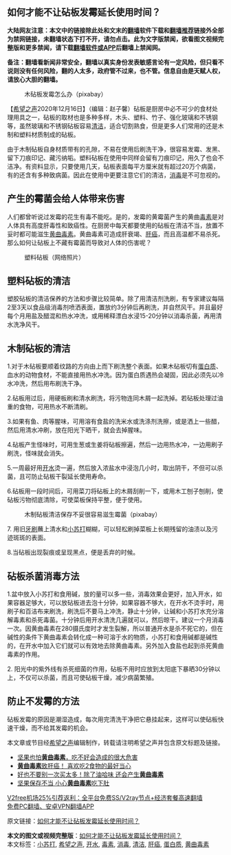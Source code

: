  <h2>如何才能不让砧板发霉延长使用时间？</h2> <p class="notice"><b>大陆网友注意：本文中的链接除此处和文末的<a href="https://github.com/bannedbook/fanqiang" >翻墙</a>软件下载和<a href="https://github.com/killgcd/justmysocks/blob/master/README.md">翻墙推荐</a>链接外全部为禁网链接，未翻墙状态下打不开，请勿点击。此为文字版禁闻，欲看图文视频完整版和更多禁闻，请下载<a href="https://github.com/bannedbook/fanqiang">翻墙软件或APP</a>后翻墙上禁闻网。</p><p>备注：翻墙看新闻非常安全，翻墙以真实身份发表敏感言论有一定风险，但只看不说则没有任何风险，翻的人太多，政府管不过来，也不管。信息自由是天赋人权，请放心大胆的翻墙。</b></p>  <div class="entry"> <figure><figcaption>木砧板发霉怎么办（pixabay）</figcaption></figure> <p>【<span class='wp_keywordlink_affiliate'><a href="https://www.soundofhope.org" title="希望之声" target="_blank">希望之声</a></span>2020年12月16日】（编辑：赵子馨）砧板是厨房中必不可少的食材处理用具之一，砧板的取材也是多种多样，木头、塑料、竹子、强化玻璃和不锈钢等，虽然玻璃和不锈钢砧板容易<a href="https://www.bannedbook.org/bnews/tag/%E6%B8%85%E6%B4%81/" class="st_tag internal_tag" rel="tag" title="标签 清洁 下的日志">清洁</a>，适合切割熟食，但是更多人们常用的还是木制和塑料材质制成的砧板。</p> <p>由于木制砧板自身材质带有的孔隙，不易在使用后刷洗干净，很容易发霉、发黑、留下刀痕印记、藏污纳垢。塑料砧板在使用中同样会留有刀痕印记，用久了也会不洁净。有资料显示，只要使用几天，砧板表面每平方厘米就有超过20万个病菌，有的还含有多种致病菌。因此在使用中更要注意它们的清洁，<a href="https://www.bannedbook.org/bnews/tag/%E6%B6%88%E6%AF%92/" class="st_tag internal_tag" rel="tag" title="标签 消毒 下的日志">消毒</a>是不可忽视的。</p> <h2><strong>产生的霉菌会给人体带来伤害</strong></h2> <p>人们都曾听说过发霉的花生有毒不能吃。是的，发霉的黄霉菌产生的黄曲<a href="https://www.bannedbook.org/bnews/tag/%E6%AF%92%E7%B4%A0/" class="st_tag internal_tag" rel="tag" title="标签 毒素 下的日志">毒素</a>是对人体具有高度肝毒性和致癌性。在厨房中每天都要使用的砧板在清洁不当，放置不妥时都可能滋生<a href="https://www.bannedbook.org/bnews/tag/%E9%BB%84%E6%9B%B2%E6%AF%92%E7%B4%A0/" class="st_tag internal_tag" rel="tag" title="标签 黄曲毒素 下的日志">黄曲毒素</a>。黄曲毒素可造成肝衰竭、<a href="https://www.bannedbook.org/bnews/tag/%E8%82%9D%E7%99%8C/" class="st_tag internal_tag" rel="tag" title="标签 肝癌 下的日志">肝癌</a>，而且高温都不易杀死。那么如何让砧板上不藏有霉菌而导致对人体的伤害呢？</p> <figure><figcaption>塑料砧板（网络照片）</figcaption></figure> <h2><strong>塑料砧板的清洁</strong></h2> <p>塑胶砧板的清洁保养的方法和步骤比较简单。除了用清洁剂洗刷，有专家建议每隔2至3天以食品级消毒剂喷洒表面，置放约3分钟后再刷洗，并自然风干。并且最好每个月用盐及醋混和热水冲洗，或用稀释漂白水浸15-20分钟以消毒杀菌，再用清水洗净风干。</p>  <h2><strong>木制砧板的清洁</strong></h2> <p>1.对于木砧板要顺着纹路的方向由上而下刷洗整个表面。如果木砧板切有<a href="https://www.bannedbook.org/bnews/tag/%E8%9B%8B%E7%99%BD%E8%B4%A8/" class="st_tag internal_tag" rel="tag" title="标签 蛋白质 下的日志">蛋白质</a>、血水的动物食材，不能直接用热水冲洗。因为蛋白质遇热会凝固，因此必须先以冷水冲洗，然后用布刷洗干净。</p> <p>2.砧板用过后，用硬板刷和清水刷洗，将污物连同木屑一起洗掉。若砧板处理过油重的食物，可用热水不断清刷。</p> <p>3.如果有鱼、肉等腥味，可用溶有食盐的洗米水或洗涤剂洗擦，或是洒上一些醋，然后用清水冲刷，放在阳光下晒干，就会去掉腥味。</p> <p>4.砧板产生怪味时，可用生葱或生姜将砧板擦遍，然后一边用热水冲，一边用刷子刷洗，怪味就会消失。</p>  <p>5.一周最好用<a href="https://www.bannedbook.org/bnews/tag/%e5%bc%80%e6%b0%b4/" class="st_tag internal_tag" rel="tag" title="标签 开水 下的日志">开水</a>烫一遍，然后放入浓盐水中浸泡几小时，取出阴干，不但可以杀菌，且可防止砧板干裂延长使用寿命。</p> <p>6.砧板用一段时间后，可用菜刀将砧板上的木屑刮削一下，或用木工刨子刨削，使砧板污物彻底清除，可使菜板保持平整，便于使用。</p> <figure><figcaption>木制砧板清洁保存不妥很容易滋生霉菌（pixabay）</figcaption></figure> <p>7. 用旧<span class='wp_keywordlink'><a href="https://www.bannedbook.org/forum2/topic2874.html" title="杜斌《牙刷》" target="_blank">牙刷</a></span>蘸上清水和<a href="https://www.bannedbook.org/bnews/tag/%e5%b0%8f%e8%8b%8f%e6%89%93/" class="st_tag internal_tag" rel="tag" title="标签 小苏打 下的日志">小苏打</a>糊糊，可以轻松刷掉菜板上长期残留的油渍以及污迹斑斑的表面。</p> <p>8.当砧板出现裂痕或呈现黑点，便是丢弃的时候。</p>  <h2><strong>砧板杀菌消毒方法</strong></h2> <p>1.盆中放入小苏打和食用碱，放的量可以多一些，消毒效果会更好，加入开水，如果容器足够大，可以放砧板进去泡十分钟，如果容器不够大，在开水不烫手时，用刷子和百洁布来刷洗，刷洗后不要马上冲洗，静止十分钟，让碱和小苏打水充分溶解毒素和杀死毒菌。十分钟后用开水清洗几遍就可以，然后晾干。建议一个月消毒一次。因黄曲毒素在280摄氏度时才发生裂解，所以普通开水是杀不死它的，但在碱性的条件下黄曲毒素会转化成一种可溶于水的物质，小苏打和食用碱都是碱性的，在开水中加入它们就可以有效地去除黄曲毒素。另外加入食盐也起到杀死黄曲毒素的作用。</p> <p>2. 阳光中的紫外线有杀死细菌的作用，砧板不用时应放到太阳底下暴晒30分钟以上，不仅可以杀菌，而且可使砧板干燥，减少病菌繁殖。</p> <h2><strong>防止不发霉的方法</strong></h2> <p>砧板发霉的原因是潮湿造成，每次用完清洗干净把它悬挂起来，这样可以使砧板快速干燥，而不给其发霉的机会。</p> <p>本文章或节目经<a href="https://www.bannedbook.org/bnews/tag/%e5%b8%8c%e6%9c%9b%e4%b9%8b%e5%a3%b0/" class="st_tag internal_tag" rel="tag" title="标签 希望之声 下的日志">希望之声</a>编辑制作，转载请注明希望之声并包含原文标题及链接。</p>  <ul class='op-related-articles' title='相关阅读'> <li><a href='https://www.bannedbook.org/bnews/comments/20201216/1448687.html' target='_blank'>坚果也怕<b>黄曲毒素</b>，吃不好会造成的很大危害</a></li> <li><a href='https://www.bannedbook.org/bnews/comments/20200810/1377624.html' target='_blank'><b>黄曲毒素</b>致肝癌！ 喜欢吃2食物的最好当心</a></li> <li><a href='https://www.bannedbook.org/bnews/health/20181028/1022224.html' target='_blank'>好也不要别一次买太多！除了油哈味 还会产生<b>黄曲毒素</b></a></li> <li><a href='https://www.bannedbook.org/bnews/health/20170716/792590.html' target='_blank'>坚果保存不当 小心<b>黄曲毒素</b>吃下肚</a></li> </ul> <p class="texttj"> <a href="https://www.bannedbook.org/forum23/topic22702.html" target="_blank">V2free机场25%引荐返利：全平台免费SS/V2ray节点+经济套餐高速翻墙</a><br/> <a href="https://github.com/bannedbook/fanqiang/wiki/%E7%A6%81%E9%97%BB%E7%BD%91%E5%AE%89%E5%8D%93%E7%BF%BB%E5%A2%99%E6%96%B0%E9%97%BBAPP" target="_blank">免费PC翻墙、安卓VPN翻墙APP</a></p><p>原文链接：<a class="src_link"  href="https://www.soundofhope.org/post/454480" target="_blank">如何才能不让砧板发霉延长使用时间？</a></p><a name='sharetosocial'></a>       <div><b>本文的图文或视频完整版</b>：<a href='https://www.bannedbook.org/bnews/comments/20201217/1449680.html'>如何才能不让砧板发霉延长使用时间？</a></div>  </div><!--END ENTRY--> <div class="postfooter"> <div>本文标签：<a href="https://www.bannedbook.org/bnews/tag/%e5%b0%8f%e8%8b%8f%e6%89%93/" rel="tag">小苏打</a>, <a href="https://www.bannedbook.org/bnews/tag/%e5%b8%8c%e6%9c%9b%e4%b9%8b%e5%a3%b0/" rel="tag">希望之声</a>, <a href="https://www.bannedbook.org/bnews/tag/%e5%bc%80%e6%b0%b4/" rel="tag">开水</a>, <a href="https://www.bannedbook.org/bnews/tag/%E6%AF%92%E7%B4%A0/" rel="tag">毒素</a>, <a href="https://www.bannedbook.org/bnews/tag/%E6%B6%88%E6%AF%92/" rel="tag">消毒</a>, <a href="https://www.bannedbook.org/bnews/tag/%E6%B8%85%E6%B4%81/" rel="tag">清洁</a>, <a href="https://www.bannedbook.org/bnews/tag/%E8%82%9D%E7%99%8C/" rel="tag">肝癌</a>, <a href="https://www.bannedbook.org/bnews/tag/%E8%9B%8B%E7%99%BD%E8%B4%A8/" rel="tag">蛋白质</a>, <a href="https://www.bannedbook.org/bnews/tag/%E9%BB%84%E6%9B%B2%E6%AF%92%E7%B4%A0/" rel="tag">黄曲毒素</a></div>  </div><!--END POSTFOOTER--> 